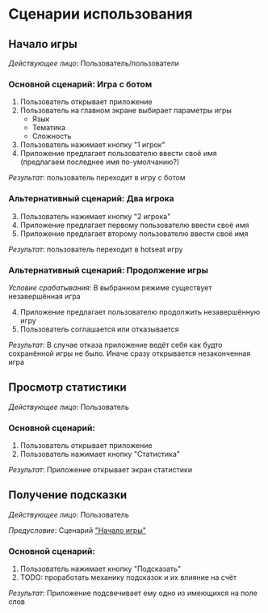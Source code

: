 # Сценарии использования

## Начало игры
_Действующее лицо_: Пользователь/пользователи

### Основной сценарий: Игра с ботом

1. Пользователь открывает приложение
2. Пользователь на главном экране выбирает параметры игры
    - Язык
    - Тематика
    - Сложность
3. Пользователь нажимает кнопку "1 игрок"
4. Приложение предлагает пользователю ввести своё имя (предлагаем последнее имя по-умолчанию?)

_Результат_: пользователь переходит в игру с ботом

### Альтернативный сценарий: Два игрока

3. Пользователь нажимает кнопку "2 игрока"
4. Приложение предлагает первому пользователю ввести своё имя
5. Приложение предлагает второму пользователю ввести своё имя

_Результат_: пользователь переходит в hotseat игру

### Альтернативный сценарий: Продолжение игры

_Условие срабатывания_: В выбранном режиме существует незавершённая игра

4. Приложение предлагает пользователю продолжить незавершённую игру
5. Пользователь соглашается или отказывается

_Результат_: В случае отказа приложение ведёт себя как будто сохранённой игры не было. Иначе сразу открывается незаконченная игра

## Просмотр статистики
_Действующее лицо_: Пользователь

### Основной сценарий:
1. Пользователь открывает приложение
2. Пользователь нажимает кнопку "Статистика"

_Результат_: Приложение открывает экран статистики

## Получение подсказки
_Действующее лицо_: Пользователь

_Предусловие_: Сценарий ["Начало игры"](##Начало%20игры)

### Основной сценарий:

1. Пользователь нажимает кнопку "Подсказать"
2. TODO: проработать механику подсказок и их влияние на счёт

_Результат_: Приложение подсвечивает ему одно из имеющихся на поле слов